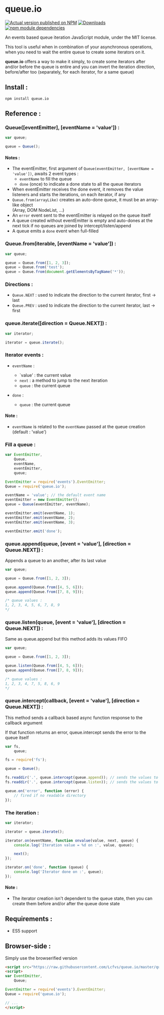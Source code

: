 # queue.io

[![Actual version published on NPM](https://badge.fury.io/js/queue.io.png)](https://www.npmjs.org/package/queue.io)
[![Downloads](https://img.shields.io/npm/dt/queue.io.svg?style=plastic)]()
[![npm module dependencies](https://david-dm.org/Lcfvs/queue.io.png)](https://www.npmjs.org/package/queue.io)

An events based queue iteration JavaScript module, under the MIT license.

This tool is useful when in combination of your asynchronous operations, when you need to wait the entire queue to create some iterators on it.

<b>queue.io</b> offers a way to make it simply, to create some iterators after and/or before the queue is entire and you can invert the iteration direction, before/after too (separately, for each iterator, for a same queue)


## Install :

`npm install queue.io`


## Reference :

### Queue([eventEmitter], [eventName = 'value']) :

```JavaScript
var queue;

queue = Queue();
```

#### Notes :
* The eventEmitter, first argument of `Queue(eventEmitter, [eventName = 'value'])`, awaits 2 event types :
  * `eventName` to fill the queue
  * `done` (once) to indicate a done state to all the queue iterators
* When eventEmitter receives the done event, it removes the value listeners and starts the iterations, on each iterator, if any
* `Queue.from(arrayLike)` creates an auto-done queue, it must be an array-like object<br />
  (Array, DOM NodeList, ...)
* An `error` event sent to the eventEmitter is relayed on the queue itself
* A queue created without eventEmitter is empty and auto-dones at the next tick if no queues are joined by intercept/listen/append
* A queue emits a `done` event when full-filled


### Queue.from(iterable, [eventName = 'value']) :
```JavaScript
var queue;

queue = Queue.from([1, 2, 3]);
queue = Queue.from('test');
queue = Queue.from(document.getElementsByTagName('*'));
```


### Directions :

* `Queue.NEXT` : used to indicate the direction to the current iterator, first -> last
* `Queue.PREV` : used to indicate the direction to the current iterator, last -> first


### queue.iterate([direction = Queue.NEXT]) :

```JavaScript
var iterator;

iterator = queue.iterate();
```


### Iterator events :

* `eventName` :
  * `value' : the current value
  * `next`  : a method to jump to the next iteration
  * `queue` : the current queue

* `done` :
  * `queue` : the current queue

#### Note :
* `eventName` is related to the `eventName` passed at the queue creation (default : 'value')


### Fill a queue :

```JavaScript
var EventEmitter,
    Queue,
    eventName,
    eventEmitter,
    queue;

EventEmitter = require('events').EventEmitter;
Queue = require('queue.io');

eventName = 'value'; // the default event name
eventEmitter = new EventEmitter();
queue = Queue(eventEmitter, eventName);

eventEmitter.emit(eventName, 1);
eventEmitter.emit(eventName, 2);
eventEmitter.emit(eventName, 3);

eventEmitter.emit('done');
```


### queue.append(queue, [event = 'value'], [direction = Queue.NEXT]) :

Appends a queue to an another, after its last value

```JavaScript
var queue;

queue = Queue.from([1, 2, 3]);

queue.append(Queue.from([4, 5, 6]));
queue.append(Queue.from([7, 8, 9]));

/* queue values :
1, 2, 3, 4, 5, 6, 7, 8, 9
*/
```


### queue.listen(queue, [event = 'value'], [direction = Queue.NEXT]) :

Same as queue.append but this method adds its values FIFO

```JavaScript
var queue;

queue = Queue.from([1, 2, 3]);

queue.listen(Queue.from([4, 5, 6]));
queue.append(Queue.from([7, 8, 9]));

/* queue values :
1, 2, 3, 4, 7, 5, 8, 6, 9
*/
```


### queue.intercept(callback, [event = 'value'], [direction = Queue.NEXT]) :

This method sends a callback based async function response to the callback argument

If that function returns an error, queue.intercept sends the error to the queue itself

```JavaScript
var fs,
    queue;

fs = require('fs');

queue = Queue();

fs.readdir('.', queue.intercept(queue.append)); // sends the values to the current queue like queue.append
fs.readdir('.', queue.intercept(queue.listen)); // sends the values to the current queue like queue.listen

queue.on('error', function (error) {
    // fired if no readable directory
});
```


### The iteration :

```JavaScript
var iterator;

iterator = queue.iterate();

iterator.on(eventName, function onvalue(value, next, queue) {
    console.log('Iteration value = %d on :', value, queue);

    next();
});

iterator.on('done', function (queue) {
    console.log('Iterator done on :', queue);
});
```

#### Note :
* The iterator creation isn't dependent to the queue state, then you can create them before and/or after the queue done state


## Requirements :

* ES5 support


## Browser-side :

Simply use the browserified version

```HTML
<script src="https://raw.githubusercontent.com/Lcfvs/queue.io/master/queue.io.browserified.js"></script>
<script>
var EventEmitter,
    Queue;

EventEmitter = require('events').EventEmitter;
Queue = require('queue.io');

// ...
</script>
```
